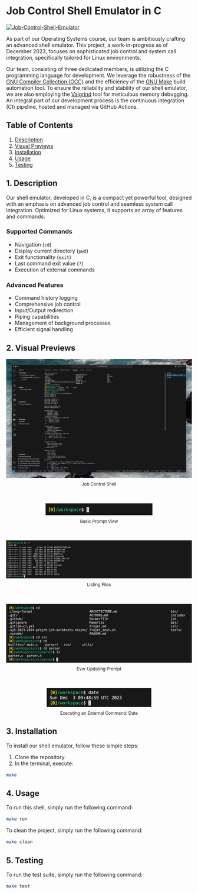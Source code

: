 # Job Control Shell Emulator in C
[![Job-Control-Shell-Emulator](https://github.com/mathusanMe/Job-Control-Shell-Emulator/actions/workflows/c-cpp.yml/badge.svg)](https://github.com/mathusanMe/Job-Control-Shell-Emulator/actions/workflows/c-cpp.yml)

As part of our Operating Systems course, our team is ambitiously crafting an advanced shell emulator. This project, a work-in-progress as of December 2023, focuses on sophisticated job control and system call integration, specifically tailored for Linux environments.

Our team, consisting of three dedicated members, is utilizing the C programming language for development. We leverage the robustness of the [GNU Compiler Collection (GCC)](https://gcc.gnu.org/) and the efficiency of the [GNU Make](https://www.gnu.org/software/make/) build automation tool. To ensure the reliability and stability of our shell emulator, we are also employing the [Valgrind](https://valgrind.org/) tool for meticulous memory debugging. An integral part of our development process is the continuous integration (CI) pipeline, hosted and managed via GitHub Actions.

## Table of Contents
1. [Description](#description)
2. [Visual Previews](#visual-previews)
3. [Installation](#installation)
4. [Usage](#usage)
5. [Testing](#testing)

## 1. Description
Our shell emulator, developed in C, is a compact yet powerful tool, designed with an emphasis on advanced job control and seamless system call integration. Optimized for Linux systems, it supports an array of features and commands:

### Supported Commands
- Navigation (`cd`)
- Display current directory (`pwd`)
- Exit functionality (`exit`)
- Last command exit value (`?`)
- Execution of external commands

### Advanced Features
- Command history logging
- Comprehensive job control
- Input/Output redirection
- Piping capabilities
- Management of background processes
- Efficient signal handling

## 2. Visual Previews

<p align="center">
  <img src="images/SCR-20231203-0.png" alt="Job Control Shell">
  <br>
  <sub>Job Control Shell</sub>
</p>

<br>

<p align="center">
  <img src="images/SCR-20231203-1.png" alt="Basic Prompt View">
  <br>
  <sub>Basic Prompt View</sub>
</p>

<br>

<p align="center">
  <img src="images/SCR-20231203-2.png" alt="Listing Files">
  <br>
  <sub>Listing Files</sub>
</p>

<br>

<p align="center">
  <img src="images/SCR-20231203-3.png" alt="Ever Updating Prompt">
  <br>
  <sub>Ever Updating Prompt</sub>
</p>

<br>

<p align="center">
  <img src="images/SCR-20231203-4.png" alt="Executing an External Command: Date">
  <br>
  <sub>Executing an External Command: Date</sub>
</p>

## 3. Installation
To install our shell emulator, follow these simple steps:
1. Clone the repository.
2. In the terminal, execute:
```bash
make
```

## 4. Usage
To run this shell, simply run the following command:
```bash
make run
```

To clean the project, simply run the following command:
```bash
make clean
```

## 5. Testing
To run the test suite, simply run the following command:
```bash
make test
```
